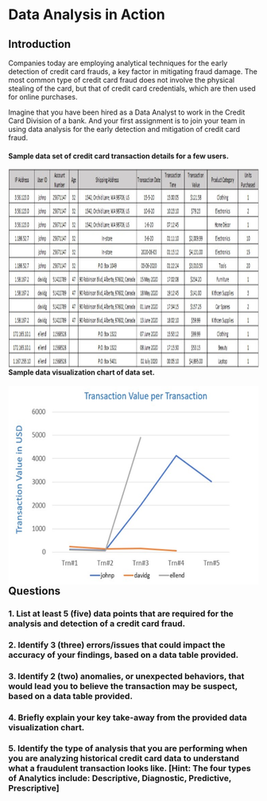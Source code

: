 # Data Analysis in Action

## Introduction

Companies today are employing analytical techniques for the early detection of credit card frauds, a key factor in mitigating fraud damage. The most common type of credit card fraud does not involve the physical stealing of the card, but that of credit card credentials, which are then used for online purchases.

Imagine that you have been hired as a Data Analyst to work in the Credit Card Division of a bank. And your first assignment is to join your team in using data analysis for the early detection and mitigation of credit card fraud.   

#### Sample data set of credit card transaction details for a few users.

<img src="images/week-5-assignment-dataset-sample.jpg" align="left" width="1100" height="400">


#### Sample data visualization chart of data set.

<img src="images/week-5-assignment-dataset-visual.jpg" align="left" width="1100" height="400">


## Questions

### 1. List at least 5 (five) data points that are required for the analysis and detection of a credit card fraud. 

### 2. Identify 3 (three) errors/issues that could impact the accuracy of your findings, based on a data table provided. 

### 3. Identify 2 (two) anomalies, or unexpected behaviors, that would lead you to believe the transaction may be suspect, based on a data table provided. 

### 4. Briefly explain your key take-away from the provided data visualization chart. 

### 5. Identify the type of analysis that you are performing when you are analyzing historical credit card data to understand what a fraudulent transaction looks like. [Hint: The four types of Analytics include: Descriptive, Diagnostic, Predictive, Prescriptive]  

